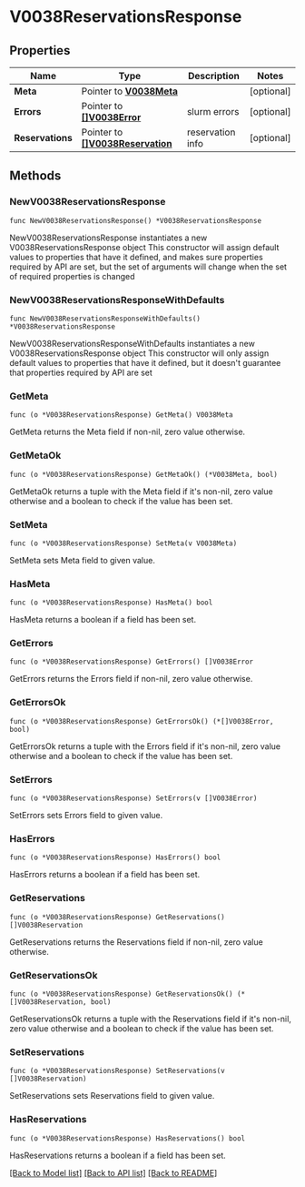 # V0038ReservationsResponse

## Properties

Name | Type | Description | Notes
------------ | ------------- | ------------- | -------------
**Meta** | Pointer to [**V0038Meta**](V0038Meta.md) |  | [optional] 
**Errors** | Pointer to [**[]V0038Error**](V0038Error.md) | slurm errors | [optional] 
**Reservations** | Pointer to [**[]V0038Reservation**](V0038Reservation.md) | reservation info | [optional] 

## Methods

### NewV0038ReservationsResponse

`func NewV0038ReservationsResponse() *V0038ReservationsResponse`

NewV0038ReservationsResponse instantiates a new V0038ReservationsResponse object
This constructor will assign default values to properties that have it defined,
and makes sure properties required by API are set, but the set of arguments
will change when the set of required properties is changed

### NewV0038ReservationsResponseWithDefaults

`func NewV0038ReservationsResponseWithDefaults() *V0038ReservationsResponse`

NewV0038ReservationsResponseWithDefaults instantiates a new V0038ReservationsResponse object
This constructor will only assign default values to properties that have it defined,
but it doesn't guarantee that properties required by API are set

### GetMeta

`func (o *V0038ReservationsResponse) GetMeta() V0038Meta`

GetMeta returns the Meta field if non-nil, zero value otherwise.

### GetMetaOk

`func (o *V0038ReservationsResponse) GetMetaOk() (*V0038Meta, bool)`

GetMetaOk returns a tuple with the Meta field if it's non-nil, zero value otherwise
and a boolean to check if the value has been set.

### SetMeta

`func (o *V0038ReservationsResponse) SetMeta(v V0038Meta)`

SetMeta sets Meta field to given value.

### HasMeta

`func (o *V0038ReservationsResponse) HasMeta() bool`

HasMeta returns a boolean if a field has been set.

### GetErrors

`func (o *V0038ReservationsResponse) GetErrors() []V0038Error`

GetErrors returns the Errors field if non-nil, zero value otherwise.

### GetErrorsOk

`func (o *V0038ReservationsResponse) GetErrorsOk() (*[]V0038Error, bool)`

GetErrorsOk returns a tuple with the Errors field if it's non-nil, zero value otherwise
and a boolean to check if the value has been set.

### SetErrors

`func (o *V0038ReservationsResponse) SetErrors(v []V0038Error)`

SetErrors sets Errors field to given value.

### HasErrors

`func (o *V0038ReservationsResponse) HasErrors() bool`

HasErrors returns a boolean if a field has been set.

### GetReservations

`func (o *V0038ReservationsResponse) GetReservations() []V0038Reservation`

GetReservations returns the Reservations field if non-nil, zero value otherwise.

### GetReservationsOk

`func (o *V0038ReservationsResponse) GetReservationsOk() (*[]V0038Reservation, bool)`

GetReservationsOk returns a tuple with the Reservations field if it's non-nil, zero value otherwise
and a boolean to check if the value has been set.

### SetReservations

`func (o *V0038ReservationsResponse) SetReservations(v []V0038Reservation)`

SetReservations sets Reservations field to given value.

### HasReservations

`func (o *V0038ReservationsResponse) HasReservations() bool`

HasReservations returns a boolean if a field has been set.


[[Back to Model list]](../README.md#documentation-for-models) [[Back to API list]](../README.md#documentation-for-api-endpoints) [[Back to README]](../README.md)


